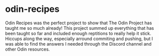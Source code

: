 # odin-recipes
Odin Recipes was the perfect project to show that The Odin Project has taught me so much already! This project summed up everything that has been taught so far and included enough reptitions to really help it stick. Hiccups along the way, especially arround commiting and pushing, but I was able to find the answers I needed through the Discord channel and other Odin resources. 
